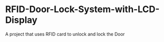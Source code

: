 # RFID-Door-Lock-System-with-LCD-Display
 A project that uses RFID card to unlock and lock the Door
